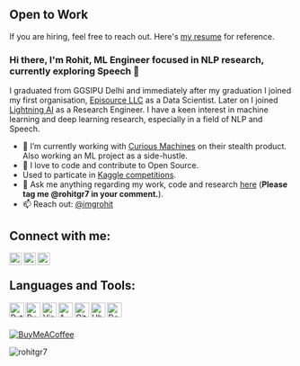 ## Open to Work

If you are hiring, feel free to reach out. Here's [my resume](https://github.com/rohitgr7/resume/blob/master/Rohit_Data_Scientist.pdf) for reference.

### Hi there, I'm Rohit, ML Engineer focused in NLP research, currently exploring Speech 👋

I graduated from GGSIPU Delhi and immediately after my graduation I joined my first organisation, [Episource LLC](https://github.com/EpisourceLLC) as a Data Scientist. Later on I joined [Lightning AI](https://github.com/lightning-AI/) as a Research Engineer. I have a keen interest in machine learning and deep learning research, especially in a field of NLP and Speech.


- 🔭 I’m currently working with [Curious Machines](https://github.com/curious-Machines-AI) on their stealth product. Also working an ML project as a side-hustle.
- 🌱 I love to code and contribute to Open Source.
- Used to particate in [Kaggle competitions](https://kaggle.com/rohitgr).
- 💬 Ask me anything regarding my work, code and research [here](https://github.com/rohitgr7/rohitgr7/issues) (**Please tag me @rohitgr7 in your comment.**).
- 📫 Reach out: [@imgrohit](http://linktr.ee/imgrohit)


## Connect with me:

[<img align="left" alt="imgrohit | Twitter" width="22px" src="https://www.vectorlogo.zone/logos/twitter/twitter-tile.svg" />](https://twitter.com/imgrohit)
[<img align="left" alt="rohitgr7 | Twitter" width="22px" src="https://www.vectorlogo.zone/logos/linkedin/linkedin-tile.svg" />](https://linkedin.com/in/rohitgr7)
[<img align="left" alt="rohitgr7 | Twitter" width="22px" src="https://www.vectorlogo.zone/logos/github/github-icon.svg" />](https://github.com/in/rohitgr7)

<br />

## Languages and Tools:
<img align="left" alt="Python" width="26px" src="https://www.vectorlogo.zone/logos/python/python-icon.svg" />
<img align="left" alt="PyTorch" width="26px" src="https://www.vectorlogo.zone/logos/pytorch/pytorch-icon.svg" />
<img align="left" alt="Visual Studio Code" width="26px" src="https://www.vectorlogo.zone/logos/visualstudio_code/visualstudio_code-icon.svg" />
<img align="left" alt="AWS" width="26px" src="https://www.vectorlogo.zone/logos/amazon_aws/amazon_aws-icon.svg" />
<img align="left" alt="Github" width="26px" src="https://www.vectorlogo.zone/logos/github/github-tile.svg" />
<img align="left" alt="Ubuntu" width="26px" src="https://www.vectorlogo.zone/logos/ubuntu/ubuntu-tile.svg" />
<img align="left" alt="Docker" width="26px" src="https://www.vectorlogo.zone/logos/docker/docker-tile.svg" />

<br />
<br />

[![BuyMeACoffee](https://img.shields.io/badge/Buy%20Me%20a%20Coffee-ffdd00?style=for-the-badge&logo=buy-me-a-coffee&logoColor=black)](https://buymeacoffee.com/rohitgr7)

<img align="center" src="https://github-readme-stats.vercel.app/api?username=rohitgr7&show_icons=true&locale=en" alt="rohitgr7" />
